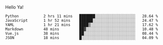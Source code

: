 Hello Ya!

<!--START_SECTION:waka-->

```text
Python           2 hrs 11 mins   ███████░░░░░░░░░░░░░░░░░░   28.64 %
JavaScript       1 hr 52 mins    ██████░░░░░░░░░░░░░░░░░░░   24.47 %
YAML             1 hr 21 mins    ████▒░░░░░░░░░░░░░░░░░░░░   17.62 %
Markdown         48 mins         ██▓░░░░░░░░░░░░░░░░░░░░░░   10.48 %
Vue.js           38 mins         ██░░░░░░░░░░░░░░░░░░░░░░░   08.44 %
JSON             18 mins         █░░░░░░░░░░░░░░░░░░░░░░░░   04.09 %
```

<!--END_SECTION:waka-->
